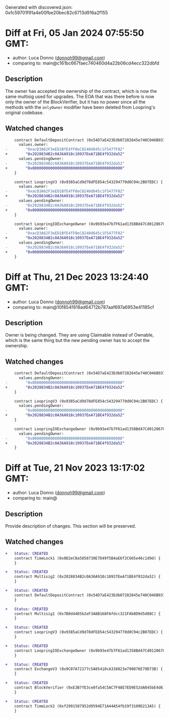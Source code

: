 Generated with discovered.json: 0xfc59701f91a4e00fbe20bec82c6713d916a2f155

# Diff at Fri, 05 Jan 2024 07:55:50 GMT:

- author: Luca Donno (<donnoh99@gmail.com>)
- comparing to: main@c161bc667faec740460d4a22b06cd4ecc322dbfd

## Description

The owner has accepted the ownership of the contract, which is now the same multisig used for upgrades. The EOA that was there before is now only the owner of the BlockVerifier, but it has no power since all the methods with the `onlyOwner` modifier have been deleted from Loopring's original codebase.

## Watched changes

```diff
    contract DefaultDepositContract (0x54D7aE423Edb07282645e740C046B9373970a168) {
      values.owner:
-        "0xacD3A62F3eED1BfE4fF0eC8240d645c1F5477F82"
+        "0x2028834B2c0A36A918c10937EeA71BE4f932da52"
      values.pendingOwner:
-        "0x2028834B2c0A36A918c10937EeA71BE4f932da52"
+        "0x0000000000000000000000000000000000000000"
    }
```

```diff
    contract LoopringV3 (0x9385aCd9d78dFE854c543294770d0C94c2B07EDC) {
      values.owner:
-        "0xacD3A62F3eED1BfE4fF0eC8240d645c1F5477F82"
+        "0x2028834B2c0A36A918c10937EeA71BE4f932da52"
      values.pendingOwner:
-        "0x2028834B2c0A36A918c10937EeA71BE4f932da52"
+        "0x0000000000000000000000000000000000000000"
    }
```

```diff
    contract LoopringIOExchangeOwner (0x9b93e47b7F61ad1358Bd47Cd01206708E85AE5eD) {
      values.owner:
-        "0xacD3A62F3eED1BfE4fF0eC8240d645c1F5477F82"
+        "0x2028834B2c0A36A918c10937EeA71BE4f932da52"
      values.pendingOwner:
-        "0x2028834B2c0A36A918c10937EeA71BE4f932da52"
+        "0x0000000000000000000000000000000000000000"
    }
```

# Diff at Thu, 21 Dec 2023 13:24:40 GMT:

- author: Luca Donno (<donnoh99@gmail.com>)
- comparing to: main@10f854f818ad64712b787aaf697a6953e41185cf

## Description

Owner is being changed. They are using Claimable instead of Ownable, which is the same thing but the new pending owner has to accept the ownership.

## Watched changes

```diff
    contract DefaultDepositContract (0x54D7aE423Edb07282645e740C046B9373970a168) {
      values.pendingOwner:
-        "0x0000000000000000000000000000000000000000"
+        "0x2028834B2c0A36A918c10937EeA71BE4f932da52"
    }
```

```diff
    contract LoopringV3 (0x9385aCd9d78dFE854c543294770d0C94c2B07EDC) {
      values.pendingOwner:
-        "0x0000000000000000000000000000000000000000"
+        "0x2028834B2c0A36A918c10937EeA71BE4f932da52"
    }
```

```diff
    contract LoopringIOExchangeOwner (0x9b93e47b7F61ad1358Bd47Cd01206708E85AE5eD) {
      values.pendingOwner:
-        "0x0000000000000000000000000000000000000000"
+        "0x2028834B2c0A36A918c10937EeA71BE4f932da52"
    }
```

# Diff at Tue, 21 Nov 2023 13:17:02 GMT:

- author: Luca Donno (<donnoh99@gmail.com>)
- comparing to: main@

## Description

Provide description of changes. This section will be preserved.

## Watched changes

```diff
+   Status: CREATED
    contract TimeLock1 (0x0D2eC0a5858730E7D49f5B4aE6f2C665e46c1d9d) {
    }
```

```diff
+   Status: CREATED
    contract Multisig2 (0x2028834B2c0A36A918c10937EeA71BE4f932da52) {
    }
```

```diff
+   Status: CREATED
    contract DefaultDepositContract (0x54D7aE423Edb07282645e740C046B9373970a168) {
    }
```

```diff
+   Status: CREATED
    contract Multisig1 (0x7B0d44D5b2eF3A8B168FAfdcc321FAb0D9d5d08C) {
    }
```

```diff
+   Status: CREATED
    contract LoopringV3 (0x9385aCd9d78dFE854c543294770d0C94c2B07EDC) {
    }
```

```diff
+   Status: CREATED
    contract LoopringIOExchangeOwner (0x9b93e47b7F61ad1358Bd47Cd01206708E85AE5eD) {
    }
```

```diff
+   Status: CREATED
    contract ExchangeV3 (0x9C07A72177c5A05410cA338823e790876E79D73B) {
    }
```

```diff
+   Status: CREATED
    contract BlockVerifier (0xE3B7fE3ce0fa54C5AC7F48E7ED9E52dA045bE4d6) {
    }
```

```diff
+   Status: CREATED
    contract TimeLock2 (0xf2991507952d9594E71A44A54fb19f3109D213A5) {
    }
```
